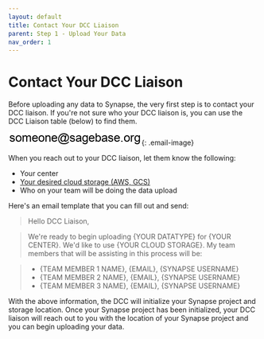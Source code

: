```yaml
---
layout: default
title: Contact Your DCC Liaison
parent: Step 1 - Upload Your Data
nav_order: 1
---
```


# Contact Your DCC Liaison

Before uploading any data to Synapse, the very first step is to contact your DCC liaison. If you're not sure who your DCC liaison is, you can use the DCC Liaison table (below) to find them.

![dcc-liaison-contacts](images/email.png){: .email-image}

When you reach out to your DCC liaison, let them know the following:

- Your center
- [Your desired cloud storage (AWS, GCS)](choose-your-cloud-storage-platform)
- Who on your team will be doing the data upload

Here's an email template that you can fill out and send:

> Hello DCC Liaison,

> We're ready to begin uploading {YOUR DATATYPE} for 
> {YOUR CENTER}. We'd like to use {YOUR CLOUD STORAGE}. 
> My team members that will be assisting in this process will be:

> - {TEAM MEMBER 1 NAME}, {EMAIL}, {SYNAPSE USERNAME}
> - {TEAM MEMBER 2 NAME}, {EMAIL}, {SYNAPSE USERNAME}
> - {TEAM MEMBER 3 NAME}, {EMAIL}, {SYNAPSE USERNAME}

With the above information, the DCC will initialize your Synapse project and storage location. Once your Synapse project has been initialized, your DCC liaison will reach out to you with the location of your Synapse project and you can begin uploading your data.
